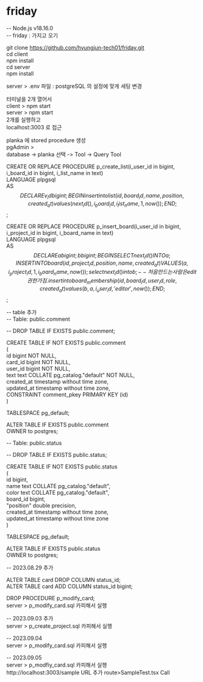 # friday
-- Node.js v18.16.0  
-- friday : 가지고 오기 

git clone https://github.com/hyungjun-tech01/friday.git  
cd client   
npm install   
cd server   
npm install   
  
server > .env 파일 : postgreSQL 의 설정에 맞게 세팅 변경   
  
터미널을 2개 열어서   
client > npm start   
server > npm start   
2개를 실행하고   
localhost:3003 로 접근   

planka 에 stored procedure 생성   
pgAdmin >   
database -> planka 선택 -> Tool -> Query Tool  

CREATE OR REPLACE PROCEDURE p_create_list(i_user_id in bigint, i_board_id in bigint, i_list_name in text)  
LANGUAGE plpgsql  
AS $$  
DECLARE   
   v_id bigint;  
BEGIN  
insert into list(id, board_id, name, position, created_at)  
values(next_id(), i_board_id, i_list_name, 1, now());  
END;  
$$;  

CREATE OR REPLACE PROCEDURE  p_insert_board(i_user_id in bigint, i_project_id in bigint, i_board_name in text)  
LANGUAGE plpgsql  
AS $$  
DECLARE  
    a bigint;  
	b bigint;  
BEGIN  
    SELECT next_id() INTO a;  
    INSERT INTO board (id, project_id, position, name, created_at)  
    VALUES (a, i_project_id, 1, i_board_name, now());  
	select next_id() into b;  
	-- 처음 만드는 사람은 edit 권한 가짐.  
	insert into board_membership(id, board_id, user_id, role, created_at)  
	values(b, a, i_user_id, 'editor', now());  
END;  
$$;  

-- table 추가  
-- Table: public.comment  

-- DROP TABLE IF EXISTS public.comment;  

CREATE TABLE IF NOT EXISTS public.comment  
(  
    id bigint NOT NULL,  
    card_id bigint NOT NULL,  
    user_id bigint NOT NULL,  
    text text COLLATE pg_catalog."default" NOT NULL,  
    created_at timestamp without time zone,  
    updated_at timestamp without time zone,  
    CONSTRAINT comment_pkey PRIMARY KEY (id)  
)  

TABLESPACE pg_default;  

ALTER TABLE IF EXISTS public.comment  
    OWNER to postgres;  

-- Table: public.status  

-- DROP TABLE IF EXISTS public.status;  

CREATE TABLE IF NOT EXISTS public.status  
(  
    id bigint,  
    name text COLLATE pg_catalog."default",  
    color text COLLATE pg_catalog."default",  
    board_id bigint,  
    "position" double precision,  
    created_at timestamp without time zone,  
    updated_at timestamp without time zone  
)  

TABLESPACE pg_default;  

ALTER TABLE IF EXISTS public.status  
    OWNER to postgres;      
    
-- 2023.08.29 추가   

ALTER TABLE card DROP COLUMN status_id;  
ALTER TABLE card ADD COLUMN status_id bigint;  

DROP PROCEDURE p_modify_card;  
server > p_modify_card.sql 카피해서 실행   

-- 2023.09.03 추가  
server > p_create_project.sql 카피해서 실행

-- 2023.09.04  
server > p_modify_card.sql 카피해서 실행   

-- 2023.09.05  
server > p_modfiy_card.sql 카피해서 실행  
http://localhost:3003/sample  URL 추가 route>SampleTest.tsx Call   
